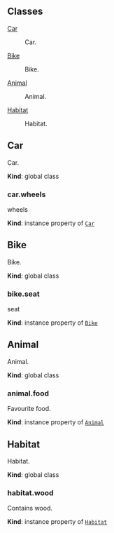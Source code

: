 ## Classes

<dl>
<dt><a href="#Car">Car</a></dt>
<dd><p>Car.</p>
</dd>
<dt><a href="#Bike">Bike</a></dt>
<dd><p>Bike.</p>
</dd>
<dt><a href="#Animal">Animal</a></dt>
<dd><p>Animal.</p>
</dd>
<dt><a href="#Habitat">Habitat</a></dt>
<dd><p>Habitat.</p>
</dd>
</dl>

<a name="Car"></a>

## Car
Car.

**Kind**: global class  
<a name="Car+wheels"></a>

### car.wheels
wheels

**Kind**: instance property of [<code>Car</code>](#Car)  
<a name="Bike"></a>

## Bike
Bike.

**Kind**: global class  
<a name="Bike+seat"></a>

### bike.seat
seat

**Kind**: instance property of [<code>Bike</code>](#Bike)  
<a name="Animal"></a>

## Animal
Animal.

**Kind**: global class  
<a name="Animal+food"></a>

### animal.food
Favourite food.

**Kind**: instance property of [<code>Animal</code>](#Animal)  
<a name="Habitat"></a>

## Habitat
Habitat.

**Kind**: global class  
<a name="Habitat+wood"></a>

### habitat.wood
Contains wood.

**Kind**: instance property of [<code>Habitat</code>](#Habitat)  
